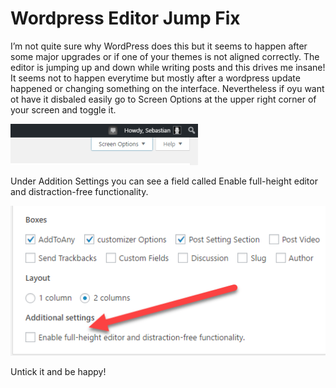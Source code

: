 # Wordpress Editor Jump Fix


I’m not quite sure why WordPress does this but it seems to happen after some major upgrades or if one of your themes is not aligned correctly. The editor is jumping up and down while writing posts and this drives me insane! It seems not to happen everytime but mostly after a wordpress update happened or changing something on the interface.
Nevertheless if oyu want ot have it disbaled easily go to Screen Options at the upper right corner of your screen and toggle it.

![](2017-05-19_15-06-35.png)

Under Addition Settings you can see a field called Enable full-height editor and distraction-free functionality.

![](2017-05-19_15-07-57.png)

Untick it and be happy!

